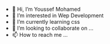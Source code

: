 - 👋 Hi, I’m Youssef Mohamed
- 👀 I’m interested in Wep Development
- 🌱 I’m currently learning css
- 💞️ I’m looking to collaborate on ...
- 📫 How to reach me ...

<!---
You123Gen/You123Gen is a ✨ special ✨ repository because its `README.md` (this file) appears on your GitHub profile.
You can click the Preview link to take a look at your changes.
--->
